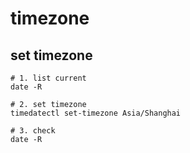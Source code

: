 # timezone

## set timezone
```shell
# 1. list current
date -R

# 2. set timezone
timedatectl set-timezone Asia/Shanghai

# 3. check
date -R
```
